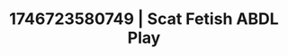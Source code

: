 ---
categories:
- Alt aesthetic girls
- Midnight fantasy
- Flushed cheeks
- AI-generated
- Feather touch
- Sensual slow talk
- ASMR
- Cosplay
image: /assets/images/1746723580749.jpg
layout: post
seo:
  description: Featured content with sensual Scat Fetish, ABDL Play. HD images available.
  keywords: Scat Fetish, ABDL Play
  og_image: /assets/images/1746723580749.jpg
  schema_type: VisualArtwork
tags:
- ABDL Play
- Scat Fetish
- '#1746723580749'
title: 1746723580749 | Scat Fetish ABDL Play
---